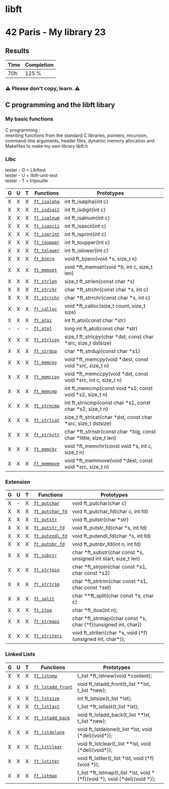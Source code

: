 # libft
# 42 Paris - My library 23

## Results

 | Time | Completion |
 | ------- | --------|
 | 70h | 125 % |
 
### ⚠️  Please don't copy, learn. ⚠️

## C programming and the libft libary
 ### My basic functions
C programming : <br> rewriting functions from the standard C libraries, 
pointers, recursion, command-line arguments, header files, 
dynamic memory allocation and Makefiles to make my own library libft.h

### Libc

tester - G = Libftest <br>
tester - U = libft-unit-test <br>
tester - T = tripouille <br>

| G | U | T |  Functions      | Prototypes             |  |
|---|---|---|-------------|---|------------------------|
| X | X | X | [`ft_isalpha`](/libft/ft_isalpha.c)  | int ft\_isalpha(int c) |
| X | X | X | [`ft_isdigit`](/libft/ft_isdigit.c)  | int ft\_isdigit(int c) |
| X | X | X | [`ft_isalnum`](/libft/ft_isalnum.c)  | int ft\_isalnum(int c) |
| X | X | X | [`ft_isascii`](/libft/ft_isascii.c)  | int ft\_isascii(int c) |
| X | X | X | [`ft_isprint`](/libft/ft_isprint.c)  | int ft\_isprint(int c) |
| X | X | X | [`ft_toupper`](/libft/ft_toupper.c)  | int ft\_toupper(int c) |
| X | X | X | [`ft_tolower`](/libft/ft_tolower.c)  | int ft\_islower(int c) |
| X | X | X | [`ft_bzero`](/libft/ft_bzero.c)  | void ft\_bzero(void \*s, size\_t n) |
| X | X | X | [`ft_memset`](/libft/ft_memset.c)  | void \*ft\_memset(void \*b, int c, size\_t len) |
| X | X | X | [`ft_strlen`](/libft/ft_strlen.c)  | size\_t ft\_strlen(const char \*s) |
| X	| X | X | [`ft_strchr`](/libft/ft_strchr.c)  | char \*ft\_strchr(const char \*s, int c) |
| X | X | X | [`ft_strrchr`](/libft/ft_strrchr.c)  | char \*ft\_strrchr(const char \*s, int c) |
| X | X | X | [`ft_calloc`](/libft/ft_calloc.c)  | void	\*ft\_calloc(size\_t count, size\_t size) |
| X | X | X | [`ft_atoi`](/libft/ft_atoi.c)  | int	ft\_atoi(const char \*str) |
| - | - | - | [`ft_atol`](/libft/ft_atol.c)  | long int	ft\_atol(const char \*str) |
| X | X | X | [`ft_strlcpy`](/libft/ft_strlcpy.c)  | size\_t	ft\_strlcpy(char \*dst, const char \*src, size\_t dstsize) |
| X | X | X | [`ft_strdup`](/libft/ft_strdup.c) | char	\*ft\_strdup(const char \*s1) |
| X | X | X | [`ft_memcpy`](/libft/ft_memcpy.c)  | void	\*ft\_memcpy(void \*dest, const void \*src, size\_t n) |
| X | X | X | [`ft_memccpy`](/libft/ft_memccpy.c)  | void   \*ft\_memccpy(void \*dst, const void \*src, int c, size\_t n) |
| X | X | X | [`ft_memcmp`](/libft/ft_memcmp.c)  | int	ft\_memcmp(const void \*s1, const void \*s2, size\_t n) |
| X | X | X | [`ft_strncmp`](/libft/ft_strncmp.c)  | int	ft\_strncmp(const char \*s1, const char \*s2, size\_t n) |
| X | X | X | [`ft_strlcat`](/libft/ft_strlcat.c)  | size\_t  ft\_strlcat(char \*dst, const char \*src, size\_t dstsize)|
| X | X | X | [`ft_strnstr`](/libft/ft_strnstr.c)  | char	\*ft\_strnstr(const char \*big, const char \*little, size\_t len) |
| X | X | X | [`ft_memchr`](/libft/ft_memchr.c)  | void	\*ft\_memchr(const void \*s, int c, size\_t n) |
| X | X | X | [`ft_memmove`](/libft/ft_memmove.c)  | void	\*ft\_memmove(void \*dest, const void \*src, size\_t n)  |

### Extension

| G | U | T | Functions   | Prototypes             |  |
|---|---|---|---------|---|------------------------|
| X | - | X | [`ft_putchar`](/libft/ft_putchar.c)  |void	ft\_putchar(char c) |
| X | X | X | [`ft_putchar_fd`](/libft/ft_putchar_fd.c)  |void	ft\_putchar\_fd(char c, int fd) |
| X | X | X | [`ft_putstr`](/libft/ft_putstr.c)  |void	ft\_putstr(char \*str)
| X | X | X | [`ft_putstr_fd`](/libft/ft_putstr_fd.c)  |void	ft\_putstr\_fd(char \*s, int fd) |
| X | X | X | [`ft_putendl_fd`](/libft/ft_putendl_fd.c)  |void	ft\_putendl\_fd(char \*s, int fd) |
| X | X | X | [`ft_putnbr_fd`](/libft/ft_putnbr_fd.c)  | void	ft\_putnbr\_fd(int n, int fd) |
| X | X | X | [`ft_substr`](/libft/ft_substr.c)  | char	\*ft\_substr(char const \*s, unsigned int start, size\_t len) |
| X | X | X | [`ft_strjoin`](/libft/ft_strjoin.c)  | char	\*ft\_strjoin(char const \*s1, char const \*s2) |
| X | X | X | [`ft_strtrim`](/libft/ft_strtrim.c)  | char	\*ft\_strtrim(char const \*s1, char const \*set) |
| X | X | X | [`ft_split`](/libft/ft_split.c)  | char \*\*ft\_split(char const \*s, char c) |
| X | X | X | [`ft_itoa`](/libft/ft_itoa.c)  | char \*ft\_itoa(int n); |
| X | X | X | [`ft_strmapi`](/libft/ft_strmapi.c)  | char \*ft\_strmapi(char const \*s, char (\*f)(unsigned int, char)) |
| X | X | X | [`ft_striteri`](/libft/ft\_striteri.c)  | void ft\_striteri(char \*s, void (\*f)(unsigned int, char\*));


### Linked Lists

| G | U | T | Functions    | Prototypes                    |  |
|---|---|---|-----------|--|--------------------------|
| X | X | X | [`ft_lstnew`](/libft/ft_lstnew.c)  | t\_list \*ft\_lstnew(void \*content); |
| X | X | X | [`ft_lstadd_front`](/libft/ft_lstadd_front_bonus.c)  | void ft\_lstadd\_front(t\_list \*\*lst, t\_list \*new);|
| X | X | X | [`ft_lstsize`](/libft/ft_lstsize_bonus.c)  | int ft\_lstsize(t\_list \*lst);|
| X | X | X | [`ft_lstlast`](/libft/ft_lstlast_bonus.c)  | t\_list \*ft\_lstlast(t\_list \*lst);|
| X | X | X | [`ft_lstadd_back`](/libft/ft_lstadd_back_bonus.c)  |void ft\_lstadd\_back(t\_list \*\*lst, t\_list \*new);|
| X | X | X | [`ft_lstdelone`](/libft/ft_lstdelone_bonus.c)  | void ft\_lstdelone(t\_list \*lst, void (\*del)(void\*)); |
| X | X | X | [`ft_lstclear`](/libft/ft_lstclear_bonus.c)  | void ft\_lstclear(t\_list \*\*lst, void (\*del)(void\*));|
| X | X | X | [`ft_lstiter`](/libft/ft_lstiter_bonus.c)  | void ft\_lstiter(t\_list \*lst, void (\*f)(void \*));|
| X | X | X | [`ft_lstmap`](/libft/ft_lstmap_bonus.c)  | t\_list \*ft\_lstmap(t\_list \*lst, void \*(\*f)(void \*), void (\*del)(void \*)); |

